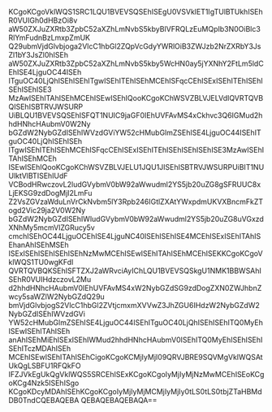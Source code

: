 KCgoKCgoVklWQS1SRC1LQU1BVEVSQSEhISEgU0VSVklET1IgTUlBTUkhISEhR0VUIGh0dHBzOi8v
aW50ZXJuZXRtb3ZpbC52aXZhLmNvbS5kbyBIVFRQLzEuMQpIb3N0OiBlc3RlYmFudnBzLmxpZmUK
Q29ubmVjdGlvbjoga2VlcC1hbGl2ZQpVcGdyYWRlOiB3ZWJzb2NrZXRbY3JsZl1bY3JsZl0hISEh
aW50ZXJuZXRtb3ZpbC52aXZhLmNvbS5kby5WcHN0ay5jYXNhY2FtLm5ldCEhISE4LjguOC44ISEh
ITguOC40LjQhISEhISEhITgwISEhITEhISEhMCEhISFqcCEhISExISEhITEhISEhISEhISEhISE3
MzAwISEhITAhISEhMCEhISEwISEhIQooKCgoKChWSVZBLVJELVdIQVRTQVBQISEhISBTRVJWSURP
UiBLQU1BVEVSQSEhISFQT1NUIC9jaGF0IEhUVFAvMS4xCkhvc3Q6IGMud2hhdHNhcHAubmV0W2Ny
bGZdW2NybGZdISEhIWVzdGViYW52cHMubGlmZSEhISE4LjguOC44ISEhITguOC40LjQhISEhISEh
ITgwISEhITEhISEhMCEhISFqcCEhISExISEhITEhISEhISEhISEhISE3MzAwISEhITAhISEhMCEh
ISEwISEhIQooKCgoKChWSVZBLVJELU1JQU1JISEhISBTRVJWSURPUiBIT1NUUlktVlBTISEhIUdF
VCBodHRwczovL2ludGVybmV0bW92aWwudml2YS5jb20uZG8gSFRUUC8xLjEKSG9zdDogMjI2LmFu
Z2VsZGVzaWduLnVrCkNvbm5lY3Rpb246IGtlZXAtYWxpdmUKVXBncmFkZTogd2Vic29ja2V0W2Ny
bGZdW2NybGZdISEhIWludGVybmV0bW92aWwudml2YS5jb20uZG8uVGxzdXNhMy5mcmVlZGRucy5v
cmchISEhOC44LjguOCEhISE4LjguNC40ISEhISEhISE4MCEhISExISEhITAhISEhanAhISEhMSEh
ISExISEhISEhISEhISEhNzMwMCEhISEwISEhITAhISEhMCEhISEKKCgoKCgoVklWQS1TU0wgKFdI
QVRTQVBQKSEhISFTZXJ2aWRvciAyIChLQU1BVEVSQSkgU1NMK1BBWSAhISEhR0VUIHdzczovL2Mu
d2hhdHNhcHAubmV0IEhUVFAvMS4xW2NybGZdSG9zdDogZXN0ZWJhbnZwcy5saWZlW2NybGZdQ29u
bmVjdGlvbjogS2VlcC1hbGl2ZVtjcmxmXVVwZ3JhZGU6IHdzW2NybGZdW2NybGZdISEhIWVzdGVi
YW52cHMubGlmZSEhISE4LjguOC44ISEhITguOC40LjQhISEhISEhITQ0MyEhISEwISEhITAhISEh
anAhISEhMiEhISExISEhIWMud2hhdHNhcHAubmV0ISEhITQ0MyEhISEhISEhISEhITczMDAhISEh
MCEhISEwISEhITAhISEhCigoKCgoKCMjIyMjI09QRVJBRE9SQVMgVklWQSAtUkQgLSBFU1RFQkFO
IFZJVkEgUkQgVklWQS5SRCEhISExKCgoKCgoIyMjIyMjNzMwMCEhISEoKCgoKCg4Nzk5ISEhISgo
KCgoKDcyMDAhISEhKCgoKCgoIyMjIyMjMCMjIyMjIy0tLS0tLS0tbjZTaHBMdDB0TndCQEBAQEBA
QEBAQEBAQEBAQA==
